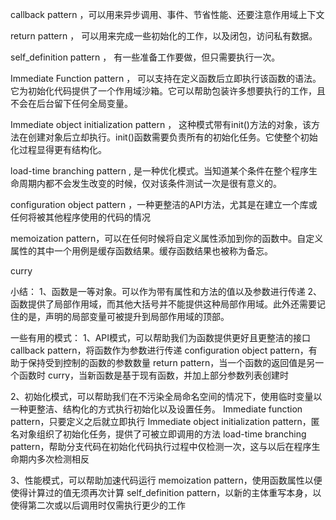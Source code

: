 callback pattern ，可以用来异步调用、事件、节省性能、还要注意作用域上下文

return pattern ， 可以用来完成一些初始化的工作，以及闭包，访问私有数据。

self_definition pattern ， 有一些准备工作要做，但只需要执行一次。

Immediate Function pattern ， 可以支持在定义函数后立即执行该函数的语法。它为初始化代码提供了一个作用域沙箱。它可以帮助包装许多想要执行的工作，且不会在后台留下任何全局变量。

Immediate object initialization pattern ， 这种模式带有init()方法的对象，该方法在创建对象后立却执行。init()函数需要负责所有的初始化任务。它使整个初始化过程显得更有结构化。

load-time branching pattern , 是一种优化模式。当知道某个条件在整个程序生命周期内都不会发生改变的时候，仅对该条件测试一次是很有意义的。

configuration object pattern ，一种更整洁的API方法，尤其是在建立一个库或任何将被其他程序使用的代码的情况

memoization pattern，可以在任何时候将自定义属性添加到你的函数中。自定义属性的其中一个用例是缓存函数结果。缓存函数结果也被称为备忘。

curry


小结：
1、函数是一等对象。可以作为带有属性和方法的值以及参数进行传递 
2、函数提供了局部作用域，而其他大括号并不能提供这种局部作用域。此外还需要记住的是，声明的局部变量可被提升到局部作用域的顶部。

一些有用的模式：
1、API模式，可以帮助我们为函数提供更好且更整洁的接口
callback pattern，将函数作为参数进行传递
configuration object pattern，有助于保持受到控制的函数的参数数量
return pattern，当一个函数的返回值是另一个函数时
curry，当新函数是基于现有函数，并加上部分参数列表创建时

2、初始化模式，可以帮助我们在不污染全局命名空间的情况下，使用临时变量以一种更整洁、结构化的方式执行初始化以及设置任务。
Immediate function pattern，只要定义之后就立即执行
Immediate object initialization pattern，匿名对象组织了初始化任务，提供了可被立即调用的方法
load-time branching pattern，帮助分支代码在初始化代码执行过程中仅检测一次，这与以后在程序生命期内多次检测相反

3、性能模式，可以帮助加速代码运行
memoization pattern，使用函数属性以便使得计算过的值无须再次计算
self_definition pattern，以新的主体重写本身，以使得第二次或以后调用时仅需执行更少的工作